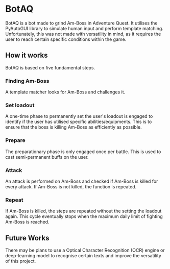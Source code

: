 # BotAQ
BotAQ is a bot made to grind Am-Boss in Adventure Quest. It utilises the PyAutoGUI library to simulate human input and perform template matching. Unfortunately, this was not made with versatility in mind, as it requires the user to reach certain specific conditions within the game. 

## How it works
BotAQ is based on five fundamental steps.

### Finding Am-Boss
A template matcher looks for Am-Boss and challenges it.

### Set loadout
A one-time phase to permanently set the user's loadout is engaged to identify if the user has utilised specific abilities/equipments. This is to ensure that the boss is killing Am-Boss as efficiently as possible.

### Prepare
The preparationary phase is only engaged once per battle. This is used to cast semi-permanent buffs on the user.

### Attack
An attack is performed on Am-Boss and checked if Am-Boss is killed for every attack. If Am-Boss is not killed, the function is repeated.

### Repeat
If Am-Boss is killed, the steps are repeated without the setting the loadout again. This cycle eventually stops when the maximum daily limit of fighting Am-Boss is reached.

## Future Works
There may be plans to use a Optical Character Recognition (OCR) engine or deep-learning model to recognise certain texts and improve the versatility of this project.
